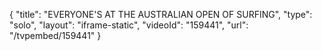 {
    "title": "EVERYONE'S AT THE AUSTRALIAN OPEN OF SURFING",
    "type": "solo",
    "layout": "iframe-static",
    "videoId": "159441",
    "url": "\/tvpembed\/159441"
}